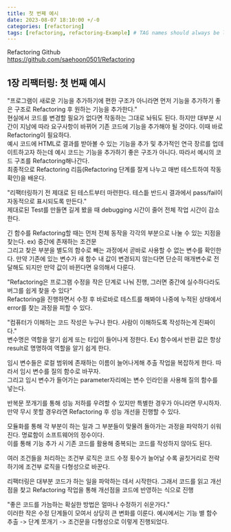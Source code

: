 ```yaml
---
title: 첫 번째 예시
date: 2023-08-07 18:10:00 +/-0
categories: [refactoring]
tags: [refactoring, refactoring-Example] # TAG names should always be lowercase
---
```


Refactoring Github  
<https://github.com/saehoon0501/Refactoring>

## 1장 리팩터링: 첫 번째 예시

"프로그램이 새로운 기능을 추가하기에 편한 구조가 아니라면 먼저 기능을 추가하기 좋은 구조로 Refactoring 후 원하는 기능을 추가한다."  
현실에서 코드를 변경할 필요가 없다면 작동하는 그대로 놔둬도 된다. 하지만 대부분 시간이 지남에 따라 요구사항이 바뀌어 기존 코드에 기능을 추가해야 될 것이다. 이때 바로 Refactoring이 필요하다.  
예시 코드에 HTML로 결과를 받아볼 수 있는 기능을 추가 및 추가적인 연극 장르를 업데이트하고자 하는데 예시 코드는 기능을 추가하기 좋은 구조가 아니다. 따라서 예시의 코드 구조를 Refactoring해나간다.  
최종적으로 Refactoring 리듬(Refactoring 단계를 잘게 나누고 매번 테스트하여 작동 확인)을 배운다.

"리팩터링하기 전 제대로 된 테스트부터 마련한다. 테스틑 반드시 결과에서 pass/fail이 자동적으로 표시되도록 만든다."  
제대로된 Test를 만들면 길게 봤을 때 debugging 시간이 줄어 전체 작업 시간이 감소한다.

긴 함수를 Refactoring할 때는 먼저 전체 동작을 각각의 부분으로 나눌 수 있는 지점을 찾는다. ex) 중간에 존재하는 조건문  
그리고 찾은 부분을 별도의 함수로 빼는 과정에서 곧바로 사용할 수 없는 변수를 확인한다. 만약 기존에 있는 변수가 새 함수 내 값이 변경되지 않는다면 단순히 매개변수로 전달해도 되지만 만약 값이 바뀐다면 유의해서 다룬다.

"Refactoring은 프로그램 수정을 작은 단계로 나눠 진행, 그러면 중간에 실수하다라도 버그를 쉽게 찾을 수 있다"  
Refactoring을 진행하면서 수정 후 바로바로 테스트를 해봐야 나중에 누적된 상태에서 error를 찾는 과정을 피할 수 있다.

"컴퓨터가 이해하는 코드 작성은 누구나 한다. 사람이 이해하도록 작성하는게 진짜이다."  
변수명은 역할을 알기 쉽게 또는 타입이 들어나게 정한다. Ex) 함수에서 반환 값은 항상 result로 명명하여 역할을 알기 쉽게 한다.

임시 변수들은 로컬 범위에 존재하는 이름이 늘어나게해 추출 작업을 복잡하게 한다. 따라서 임시 변수를 질의 함수로 바꾸자.  
그리고 임시 변수가 들어가는 parameter자리에는 변수 인라인을 사용해 질의 함수를 넣는다.

반복문 쪼개기를 통해 성능 저하를 우려할 수 있지만 특별한 경우가 아니라면 무시하자. 만약 무시 못할 경우라면 Refactoring 후 성능 개선을 진행할 수 있다.

모듈화를 통해 각 부분이 하는 일과 그 부분들이 맞물려 돌아가는 과정을 파악하기 쉬워진다. 명료함이 소프트웨어의 정수이다.  
이를 통해 기능 추가 시 기존 코드를 활용해 중복되는 코드를 작성하지 않아도 된다.

여러 조건들을 처리하는 조건부 로직은 코드 수정 횟수가 늘어날 수록 골칫거리로 전략하기에 조건부 로직을 다형성으로 바꾼다.

리팩터링은 대부분 코드가 하는 일을 파악하는 데서 시작한다. 그래서 코드를 읽고 개선점을 찾고 Refactoring 작업을 통해 개선점을 코드에 반영하는 식으로 진행

"좋은 코드를 가늠하는 확실한 방법은 얼마나 수정하기 쉬운가다."  
이러한 작은 수정 단계들이 모여서 상당히 큰 변화를 이룬다. 예시에서는 기능 별 함수 추출 -> 단계 쪼개기 -> 조건문을 다형성으로 이렇게 진행되었다.
